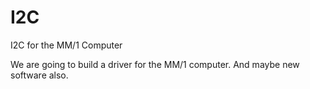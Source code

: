 # I2C
I2C for the MM/1 Computer

We are going to build a driver for the MM/1 computer.
And maybe new software also.
